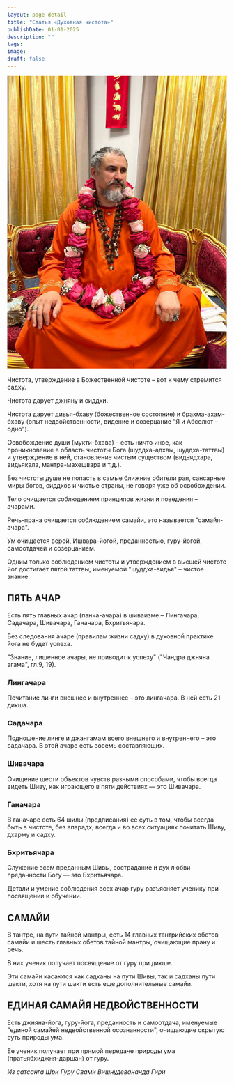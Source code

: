 ```yaml
---
layout: page-detail
title: "Статья «Духовная чистота»"
publishDate: 01-01-2025
description: ""
tags:
image:
draft: false
---
```


![Шри Гуру Свами Вишнудевананда Гири](/upload/medialibrary/949/9494cf1d21c615f789707158358fa232.jpg "Шри Гуру Свами Вишнудевананда Гири")  

 Чистота, утверждение в Божественной чистоте – вот к чему стремится садху.

 Чистота дарует джняну и сиддхи.

 Чистота дарует дивья-бхаву (божественное состояние) и брахма-ахам-бхаву (опыт недвойственности, видение и созерцание "Я и Абсолют – одно").

 Освобождение души (мукти-бхава) – есть ничто иное, как проникновение в область чистоты Бога (шуддха-адхвы, шуддха-таттвы) и утверждение в ней, становление чистым существом (видьядхара, видьякала, мантра-махешвара и т.д.).

 Без чистоты душе не попасть в самые ближние обители рая, сансарные миры богов, сиддхов и чистые страны, не говоря уже об освобождении.

 Тело очищается соблюдением принципов жизни и поведения – ачарами.

 Речь-прана очищается соблюдением самайи, это называется "самайя-ачара".

 Ум очищается верой, Ишвара-йогой, преданностью, гуру-йогой, самоотдачей и созерцанием.

 Одним только соблюдением чистоты и утверждением в высшей чистоте йог достигает пятой таттвы, именуемой "шуддха-видья" – чистое знание.

## ПЯТЬ АЧАР

 Есть пять главных ачар (панча-ачара) в шиваизме – Лингачара, Садачара, Шивачара, Ганачара, Бхритьячара.

 Без следования ачаре (правилам жизни садху) в духовной практике йога не будет успеха.

 "Знание, лишенное ачары, не приводит к успеху" ("Чандра джняна агама", гл.9, 19).

### Лингачара 

 Почитание линги внешнее и внутреннее – это лингачара. В ней есть 21 дикша.

### Садачара 

 Подношение линге и джангамам всего внешнего и внутреннего – это садачара. В этой ачаре есть восемь составляющих.

### Шивачара 

 Очищение шести объектов чувств разными способами, чтобы всегда видеть Шиву, как играющего в пяти действиях — это Шивачара.

### Ганачара 

 В ганачаре есть 64 шилы (предписания) ее суть в том, чтобы всегда быть в чистоте, без апарадх, всегда и во всех ситуациях почитать Шиву, дхарму и садху.

### Бхритьячара 

 Служение всем преданным Шивы, сострадание и дух любви преданности Богу — это Бхритьячара.

 Детали и умение соблюдения всех ачар гуру разъясняет ученику при посвящении и обучении.

## САМАЙИ 

 В тантре, на пути тайной мантры, есть 14 главных тантрийских обетов самайи и шесть главных обетов тайной мантры, очищающие прану и речь.

 В них ученик получает посвящение от гуру при дикше.

 Эти самайи касаются как садханы на пути Шивы, так и садханы пути шакти, хотя на пути шакти есть еще дополнительные самайи.

## ЕДИНАЯ САМАЙЯ НЕДВОЙСТВЕННОСТИ

 Есть джняна-йога, гуру-йога, преданность и самоотдача, именуемые "единой самайей недвойственной осознанности", очищающие скрытую суть природы ума.

 Ее ученик получает при прямой передаче природы ума (пратьябхиджня-даршан) от гуру.

_Из сатсанга Шри Гуру Свами Вишнудевананда Гири_ 
